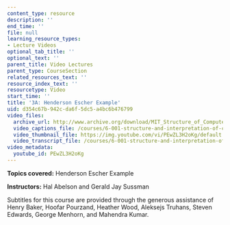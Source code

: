 ```yaml
---
content_type: resource
description: ''
end_time: ''
file: null
learning_resource_types:
- Lecture Videos
optional_tab_title: ''
optional_text: ''
parent_title: Video Lectures
parent_type: CourseSection
related_resources_text: ''
resource_index_text: ''
resourcetype: Video
start_time: ''
title: '3A: Henderson Escher Example'
uid: d354c67b-942c-da6f-5dc5-a4bc6b476799
video_files:
  archive_url: http://www.archive.org/download/MIT_Structure_of_Computer_Programs_1986/lec3a.mp4
  video_captions_file: /courses/6-001-structure-and-interpretation-of-computer-programs-spring-2005/9171ad8f150653fe9a1d42a93586459c_PEwZL3H2oKg.vtt
  video_thumbnail_file: https://img.youtube.com/vi/PEwZL3H2oKg/default.jpg
  video_transcript_file: /courses/6-001-structure-and-interpretation-of-computer-programs-spring-2005/453216e53b2225221a756bf42bfdcd3d_PEwZL3H2oKg.pdf
video_metadata:
  youtube_id: PEwZL3H2oKg
---
```


**Topics covered:** Henderson Escher Example

**Instructors:** Hal Abelson and Gerald Jay Sussman

Subtitles for this course are provided through the generous assistance of Henry Baker, Hoofar Pourzand, Heather Wood, Aleksejs Truhans, Steven Edwards, George Menhorn, and Mahendra Kumar.